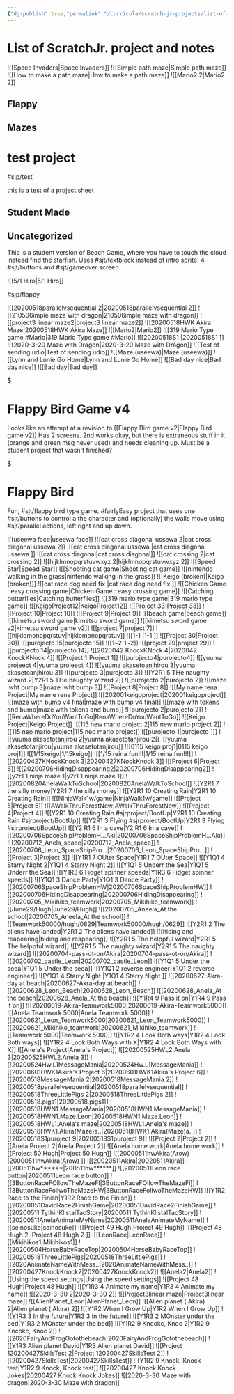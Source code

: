 ```yaml
---
{"dg-publish":true,"permalink":"/curricula/scratch-jr-projects/list-of-scratch-jr-project-and-notes/"}
---
```



# List of ScratchJr. project and notes

![[Space Invaders|Space Invaders]]
![[Simple path maze|Simple path maze]]
![[How to make a path maze|How to make a path maze]]
![[Mario2 2|Mario2 2]]


## Flappy


## Mazes


<div class="transclusion internal-embed is-loaded"><div class="markdown-embed">



# test project
#sjp/test

this is a test of a project sheet



</div></div>



## Student Made


## Uncategorized

<div class="transclusion internal-embed is-loaded"><div class="markdown-embed">




This is a student version of Beach Game, where you have to touch the cloud instead find the starfish. Uses #sjt/textblock instead of intro sprite. 4 #sjt/buttons and #sjt/gameover screen


</div></div>

![[5/1 Hiro|5/1 Hiro]]

<div class="transclusion internal-embed is-loaded"><div class="markdown-embed">




#sjp/flappy


</div></div>

![[20200518parallelvsequential 2|20200518parallelvsequential 2]]
![[210506imple maze with dragon|210506imple maze with dragon]]
![[project3 linear maze2|project3 linear maze2]]
![[20200518HWK Akira Maze|20200518HWK Akira Maze]]
![[Mario2|Mario2]]
![[319 Mario Type game #Mario|319 Mario Type game #Mario]]
![[20200518S1 |20200518S1 ]]
![[2020-3-20 Maze with Dragon|2020-3-20 Maze with Dragon]]
![[Test of sending udio|Test of sending udio]]
![[Maze (useewa)|Maze (useewa)]]
![[Lynn and Lunie Go Home|Lynn and Lunie Go Home]]
![[Bad day nice|Bad day nice]]
![[Bad day|Bad day]]

<div class="transclusion internal-embed is-loaded"><div class="markdown-embed">

$<div class="markdown-embed-title">

# Flappy Bird Game v4

</div>


Looks like an attempt at a revision to [[Flappy Bird game v2|Flappy Bird game v2]] Has 2 screens. 2nd works okay, but there is extraneous stuff in it (orange and green msg never used) and needs cleaning up. Must be a student project that wasn't finished?

</div></div>




<div class="transclusion internal-embed is-loaded"><div class="markdown-embed">

$<div class="markdown-embed-title">

# Flappy Bird

</div>



Fun, #sjt/flappy bird type game. #fairlyEasy project that uses one #sjt/buttons to control a the character and (optionally) the walls move using #sjt/parallel actions, left right and up down.


</div></div>


<div class="transclusion internal-embed is-loaded"><div class="markdown-embed">





</div></div>

![[useewa face|useewa face]]
![[cat cross diagonal ussewa 2|cat cross diagonal ussewa 2]]
![[cat cross diagonal ussewa |cat cross diagonal ussewa ]]
![[cat cross diagonal|cat cross diagonal]]
![[cat crossing 2|cat crossing 2]]
![[hijklmnopqrstuvwxyz 2|hijklmnopqrstuvwxyz 2]]
![[Speed Star|Speed Star]]
![[Shooting cat game|Shooting cat game]]
![[nintendo walking in the grass|nintendo walking in the grass]]
![[Keigo (broken)|Keigo (broken)]]
![[cat race dog need fix |cat race dog need fix ]]
![[Chicken Game : easy crossing game|Chicken Game : easy crossing game]]
![[Catching butterflies|Catching butterflies]]
![[319 mario type game|319 mario type game]]
![[KeigoProject12|KeigoProject12]]
![[Project 33|Project 33]]
![[Project 10|Project 10]]
![[Project 9|Project 9]]
![[beach game|beach game]]
![[kimetsu sword game|kimetsu sword game]]
![[kimetsu sword game v2|kimetsu sword game v2]]
![[project 7|project 7]]
![[hijklomonopqrstuv|hijklomonopqrstuv]]
![[1-1 |1-1 ]]
![[Project 30|Project 30]]
![[purojecto 15|purojecto 15]]
![[1~2|1~2]]
![[project 29|project 29]]
![[purojecto 14|purojecto 14]]
![[2020042 KnockKNock 4|2020042 KnockKNock 4]]
![[Project 1|Project 1]]
![[purojecto4|purojecto4]]
![[yuuma projeect 4|yuuma projeect 4]]
![[yuuma akasetoanjhirou 3|yuuma akasetoanjhirou 3]]
![[purojecto 3|purojecto 3]]
![[Y2R1 5 THe naughty wizard 2|Y2R1 5 THe naughty wizard 2]]
![[purojecto 2|purojecto 2]]
![[maze iwht bump 3|maze iwht bump 3]]
![[Project 8|Project 8]]
![[My name rena Project|My name rena Project]]
![[202001keigoproject|202001keigoproject]]
![[maze with bump v4 final|maze with bump v4 final]]
![[maze with tokens and bump|maze with tokens and bump]]
![[purojecto 2|purojecto 2]]
![[RenaWhereDoYouWantToGo|RenaWhereDoYouWantToGo]]
![[Keigo Project|Keigo Project]]
![[115 new mario project 2|115 new mario project 2]]
![[115 neo mario project|115 neo mario project]]
![[purojecto 1|purojecto 1]]
![[yuuma akasetotanjirou 2|yuuma akasetotanjirou 2]]
![[yuuma akasetotanjirou|yuuma akasetotanjirou]]
![[0115 keigo proj1|0115 keigo proj1]]
![[1/15keigo|1/15keigo]]
![[1/15 reina fun!!!|1/15 reina fun!!!]]
![[20200427KNockKnock 3|20200427KNockKnock 3]]
![[Project 6|Project 6]]
![[20200706HidingDisappearing2|20200706HidingDisappearing2]]
![[y2r1 1 ninja maze 1|y2r1 1 ninja maze 1]]
![[20200820AnelaWalkToSchool|20200820AnelaWalkToSchool]]
![[Y2R1 7 the silly money|Y2R1 7 the silly money]]
![[Y2R1 10 Creating Rain|Y2R1 10 Creating Rain]]
![[NinjaWalk1w/game|NinjaWalk1w/game]]
![[Project 5|Project 5]]
![[AWalkThruForestNew|AWalkThruForestNew]]
![[Project 4|Project 4]]
![[Y2R1 10 Creating Rain #sjrproject/BootUp|Y2R1 10 Creating Rain #sjrproject/BootUp]]
![[Y2R1 3 Flying #sjrproject/BootUp|Y2R1 3 Flying #sjrproject/BootUp]]
![[Y2 R1 6 In a cave|Y2 R1 6 In a cave]]
![[20200706SpaceShipProblemH...Aki|20200706SpaceShipProblemH...Aki]]
![[20200712_Anela_space|20200712_Anela_space]]
![[20200706_Leon_SpaceShipPro...|20200706_Leon_SpaceShipPro...]]
![[Project 3|Project 3]]
![[Y1R1 7 OUter Space|Y1R1 7 OUter Space]]
![[Y1Q1 4 Starry Night 2|Y1Q1 4 Starry Night 2]]
![[Y1Q1 5 Underr the Sea|Y1Q1 5 Underr the Sea]]
![[Y1R3 6 Fidget spinner speeds|Y1R3 6 Fidget spinner speeds]]
![[Y1Q1 3 Dance Party|Y1Q1 3 Dance Party]]
![[20200706SpaceShipProblemHW|20200706SpaceShipProblemHW]]
![[202000706HidingDisappearing|202000706HidingDisappearing]]
![[20200705_Mikihiko_teamwork|20200705_Mikihiko_teamwork]]
![[June29/Hugh|June29/Hugh]]
![[20200705_Aneela_At the school|20200705_Aneela_At the school]]
![[Teamwork50000/hugh/0629|Teamwork50000/hugh/0629]]
![[Y2R1 2 The aliens have landed|Y2R1 2 The aliens have landed]]
![[hiding and reapearing|hiding and reapearing]]
![[Y2R1 5 The helppful wizard|Y2R1 5 The helppful wizard]]
![[Y2R1 5 The naughty wizard|Y2R1 5 The naughty wizard]]
![[20200704-pass-ot-on/Akira|20200704-pass-ot-on/Akira]]
![[20200702_castle_Leon|20200702_castle_Leon]]
![[Y1Q1 5 Under the seea|Y1Q1 5 Under the seea]]
![[Y1Q1 2 reverse engineer|Y1Q1 2 reverse engineer]]
![[Y1Q1 4 Starry Night |Y1Q1 4 Starry Night ]]
![[20200627-Akra-day at beach|20200627-Akra-day at beach]]
![[20200628_Leon_Beach|20200628_Leon_Beach]]
![[20200628_Anela_At the beach|20200628_Anela_At the beach]]
![[Y1R4 9 Pass it on|Y1R4 9 Pass it on]]
![[20200619-Akira-Teamwork5000|20200619-Akira-Teamwork5000]]
![[Anela Teamwork 5000|Anela Teamwork 5000]]
![[20200621_Leon_Teamwork5000|20200621_Leon_Teamwork5000]]
![[20200621_Mikihiko_teamwork|20200621_Mikihiko_teamwork]]
![[Teamwork 5000|Teamwork 5000]]
![[Y1R2 4 Look Both ways|Y1R2 4 Look Both ways]]
![[Y1R2 4 Look Both Ways with X|Y1R2 4 Look Both Ways with X]]
![[Anela's Project|Anela's Project]]
![[20200525HWL2.Anela 3|20200525HWL2.Anela 3]]
![[20200524Hw.L1MessageMania|20200524Hw.L1MessageMania]]
![[20200601HWK1Akira's Project 6|20200601HWK1Akira's Project 6]]
![[20200518MessageMania 2|20200518MessageMania 2]]
![[20200518parallelvsequential|20200518parallelvsequential]]
![[20200518ThreeLittlePigs 2|20200518ThreeLittlePigs 2]]
![[20200518.pigs1|20200518.pigs1]]
![[20200518HWN1.MessageMania|20200518HWN1.MessageMania]]
![[20200518HWN1.Maze.Leon|20200518HWN1.Maze.Leon]]
![[20200518HWL1.Anela's maze|20200518HWL1.Anela's maze]]
![[20200518HWK1.Akira(Maze)a..|20200518HWK1.Akira(Maze)a..]]
![[20200518S1puroject 9|20200518S1puroject 9]]
![[Project 2|Project 2]]
![[Anela Project 2|Anela Project 2]]
![[Anela home work|Anela home work]]
![[Project 50 Hugh|Project 50 Hugh]]
![[20000511hwAkira(Arow) |20000511hwAkira(Arow) ]]
![[20020511Akira|20020511Akira]]
![[200511hw******|200511hw******]]
![[20200511Leon race button|20200511Leon race button]]
![[3ButtonRaceFOllowTheMazeFl|3ButtonRaceFOllowTheMazeFl]]
![[3ButtonRaceFollwoTheMazeHW|3ButtonRaceFollwoTheMazeHW]]
![[Y1R2 Race to the Finish|Y1R2 Race to the Finish]]
![[20200051DavidRace2FinishGame|20200051DavidRace2FinishGame]]
![[20200511 TythinKlistalTacStory|20200511 TythinKlistalTacStory]]
![[20200511AnelaAnimateMyName|20200511AnelaAnimateMyName]]
![[seinosuke|seinosuke]]
![[Project 49 Hugh|Project 49 Hugh]]
![[Project 48 Hugh 2 |Project 48 Hugh 2 ]]
![[LeonRace|LeonRace]]
![[Mikihikos1|Mikihikos1]]
![[20200504HorseBabyRaceTop|20200504HorseBabyRaceTop]]
![[20200518ThreeLittlePigs|20200518ThreeLittlePigs]]
![[2020AnimateNameWithMess..|2020AnimateNameWithMess..]]
![[20200427KnockKnock2|20200427KnockKnock2]]
![[Anela2|Anela2]]
![[Using the speed settings|Using the speed settings]]
![[Project 48 Hugh|Project 48 Hugh]]
![[Y1R3 4 Animate my name|Y1R3 4 Animate my name]]
![[2020-3-30 2|2020-3-30 2]]
![[Project3linear maze|Project3linear maze]]
![[AlienPlanet_Leon|AlienPlanet_Leon]]
![[Alien planet ( Akira) 2|Alien planet ( Akira) 2]]
![[Y1R2 When I Grow Up|Y1R2 When I Grow Up]]
![[Y1R3 3 In the future|Y1R3 3 In the future]]
![[Y1R3 2 MOnster under the bed|Y1R3 2 MOnster under the bed]]
![[Y1R2 9 Kncokc, Knoc 2|Y1R2 9 Kncokc, Knoc 2]]
![[2020FairyAndFrogGotothebeach|2020FairyAndFrogGotothebeach]]
![[Y1R3 Alien planet David|Y1R3 Alien planet David]]
![[Project 120200427SkillsTest 2|Project 120200427SkillsTest 2]]
![[20200427SkillsTest|20200427SkillsTest]]
![[Y1R2 9 Knock, Knock test|Y1R2 9 Knock, Knock test]]
![[20200427 Knock Knock Jokes|20200427 Knock Knock Jokes]]
![[2020-3-30 Maze with dragon|2020-3-30 Maze with dragon]]